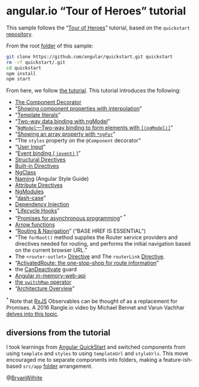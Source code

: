 # angular.io “Tour of Heroes” tutorial

This sample follows the “[Tour of Heroes](https://angular.io/tutorial)” tutorial, based on the `quickstart` [repository](https://github.com/angular/quickstart).

From the root [folder](../angular.io-tour-of-heroes) of this sample:

```bash
git clone https://github.com/angular/quickstart.git quickstart
rm -rf quickstart/.git
cd quickstart
npm install
npm start
```

From here, we follow [the tutorial](https://angular.io/tutorial). This tutorial introduces the following:

* [The Component Decorator](https://angular.io/api/core/Component)
* “[Showing component properties with interpolation](https://angular.io/guide/displaying-data#showing-component-properties-with-interpolation)”
* “[Template literals](https://developer.mozilla.org/en-US/docs/Web/JavaScript/Reference/Template_literals)”
* “[Two-way data binding with ngModel](https://angular.io/guide/forms#ngModel)”
* “[`NgModel`—Two-way binding to form elements with `[(ngModel)]`](https://angular.io/guide/template-syntax#ngModel)”
* “[Showing an array property with `*ngFor`](https://angular.io/guide/displaying-data#ngFor)”
* “The `styles` property on the `@Component` decorator”
* “[User Input](https://angular.io/guide/user-input)”
* “[Event binding ( `(event)` )](https://angular.io/guide/template-syntax#event-binding)”
* [Structural Directives](https://angular.io/guide/structural-directives)
* [Built-in Directives](https://angular.io/guide/template-syntax#directives)
* [NgClass](https://angular.io/guide/template-syntax#ngClass)
* [Naming](https://angular.io/guide/styleguide#naming) (Angular Style Guide)
* [Attribute Directives](https://angular.io/guide/attribute-directives#why-input)
* [NgModules](https://angular.io/guide/ngmodule)
* “[dash-case](https://angular.io/guide/glossary#dash-case)”
* [Dependency Injection](https://angular.io/guide/dependency-injection)
* “[Lifecycle Hooks](https://angular.io/guide/lifecycle-hooks)”
* “[Promises for asynchronous programming](http://exploringjs.com/es6/ch_promises.html)” <sup>*</sup>
* [Arrow functions](https://developer.mozilla.org/en-US/docs/Web/JavaScript/Reference/Functions/Arrow_functions)
* “[Routing & Navigation](https://angular.io/guide/router)” (“BASE HREF IS ESSENTIAL”)
* “The `forRoot()` method supplies the Router service providers and directives needed for routing, and performs the initial navigation based on the current browser URL.”
* The `<router-outlet>` [Directive](https://angular.io/api/router/RouterOutlet) and The `routerLink` [Directive](https://angular.io/api/router/RouterLink).
* “[ActivatedRoute: the one-stop-shop for route information](https://angular.io/guide/router#activated-route)”
* the [CanDeactivate](https://angular.io/api/router/CanDeactivate) guard
* [Angular in-memory-web-api](https://github.com/angular/in-memory-web-api)
* [the `switchMap` operator](https://www.learnrxjs.io/operators/transformation/switchmap.html)
* “[Architecture Overview](https://angular.io/guide/architecture)”

<sup>*</sup> Note that [RxJS](https://github.com/Reactive-Extensions/RxJS) Observables can be thought of as a replacement for Promises. A 2016 Rangle.io video by Michael Bennet and Varun Vachhar [delves into this topic](https://youtu.be/ucUy0CoN57Q?t=1327).

## diversions from the tutorial

I took learnings from [Angular QuickStart](https://angular.io/guide/quickstart) and switched components from using `template` and `styles` to using `templateUrl` and `styleUrls`. This move encouraged me to separate components into folders, making a feature-ish-based `src/app` [folder](./quickstart/src/app) arrangement.

@[BryanWilhite](https://twitter.com/bryanwilhite)
